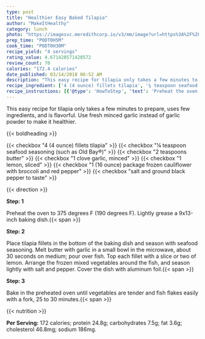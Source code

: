 ```yaml
---
type: post
title: "Healthier Easy Baked Tilapia"
author: "MakeItHealthy"
category: lunch
photo: "https://imagesvc.meredithcorp.io/v3/mm/image?url=https%3A%2F%2Fimages.media-allrecipes.com%2Fuserphotos%2F3875993.jpg"
prep_time: "P0DT0H5M"
cook_time: "P0DT0H30M"
recipe_yield: "4 servings"
rating_value: 4.671428571428572
review_count: 70
calories: "172.4 calories"
date_published: 03/14/2018 06:52 AM
description: "This easy recipe for tilapia only takes a few minutes to prepare, uses few ingredients, and is flavorful. Use fresh minced garlic instead of garlic powder to make it healthier."
recipe_ingredient: ['4 (4 ounce) fillets tilapia', '¼ teaspoon seafood seasoning (such as Old Bay®)', '2 teaspoons butter', '1 clove garlic, minced', '1 lemon, sliced', '1 (16 ounce) package frozen cauliflower with broccoli and red pepper', 'salt and ground black pepper to taste']
recipe_instructions: [{'@type': 'HowToStep', 'text': 'Preheat the oven to 375 degrees F (190 degrees F). Lightly grease a 9x13-inch baking dish.\n'}, {'@type': 'HowToStep', 'text': 'Place tilapia fillets in the bottom of the baking dish and season with seafood seasoning. Melt butter with garlic in a small bowl in the microwave, about 30 seconds on medium; pour over fish. Top each fillet with a slice or two of lemon. Arrange the frozen mixed vegetables around the fish, and season lightly with salt and pepper. Cover the dish with aluminum foil.\n'}, {'@type': 'HowToStep', 'text': 'Bake in the preheated oven until vegetables are tender and fish flakes easily with a fork, 25 to 30 minutes.\n'}]
---
```


This easy recipe for tilapia only takes a few minutes to prepare, uses few ingredients, and is flavorful. Use fresh minced garlic instead of garlic powder to make it healthier. 

{{< boldheading >}}

{{< checkbox "4 (4 ounce) fillets tilapia" >}}
{{< checkbox "¼ teaspoon seafood seasoning (such as Old Bay®)" >}}
{{< checkbox "2 teaspoons butter" >}}
{{< checkbox "1 clove garlic, minced" >}}
{{< checkbox "1  lemon, sliced" >}}
{{< checkbox "1 (16 ounce) package frozen cauliflower with broccoli and red pepper" >}}
{{< checkbox "salt and ground black pepper to taste" >}}


{{< direction >}}

**Step: 1**

Preheat the oven to 375 degrees F (190 degrees F). Lightly grease a 9x13-inch baking dish.{{< span >}}

**Step: 2**

Place tilapia fillets in the bottom of the baking dish and season with seafood seasoning. Melt butter with garlic in a small bowl in the microwave, about 30 seconds on medium; pour over fish. Top each fillet with a slice or two of lemon. Arrange the frozen mixed vegetables around the fish, and season lightly with salt and pepper. Cover the dish with aluminum foil.{{< span >}}

**Step: 3**

Bake in the preheated oven until vegetables are tender and fish flakes easily with a fork, 25 to 30 minutes.{{< span >}}

{{< nutrition >}}

**Per Serving:** 172 calories; protein 24.8g; carbohydrates 7.5g; fat 3.6g; cholesterol 46.8mg; sodium 186mg.